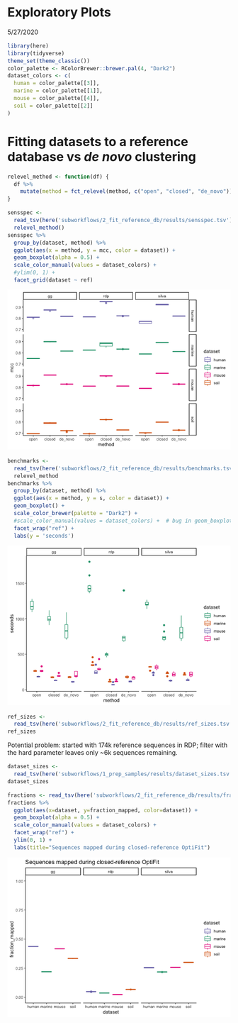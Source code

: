 Exploratory Plots
================
5/27/2020

``` r
library(here)
library(tidyverse)
theme_set(theme_classic())
color_palette <- RColorBrewer::brewer.pal(4, "Dark2")
dataset_colors <- c(
  human = color_palette[[3]],
  marine = color_palette[[1]],
  mouse = color_palette[[4]],
  soil = color_palette[[2]]
)
```

# Fitting datasets to a reference database vs *de novo* clustering

``` r
relevel_method <- function(df) {
  df %>%
    mutate(method = fct_relevel(method, c("open", "closed", "de_novo")))
}
```

``` r
sensspec <-
  read_tsv(here('subworkflows/2_fit_reference_db/results/sensspec.tsv')) %>%
  relevel_method()
sensspec %>%
  group_by(dataset, method) %>%
  ggplot(aes(x = method, y = mcc, color = dataset)) +
  geom_boxplot(alpha = 0.5) +
  scale_color_manual(values = dataset_colors) +
  #ylim(0, 1) +
  facet_grid(dataset ~ ref)
```

![](figures/fit_db_sensspec-1.png)<!-- -->

``` r
benchmarks <-
  read_tsv(here('subworkflows/2_fit_reference_db/results/benchmarks.tsv')) %>%
  relevel_method
benchmarks %>%
  group_by(dataset, method) %>%
  ggplot(aes(x = method, y = s, color = dataset)) +
  geom_boxplot() +
  scale_color_brewer(palette = "Dark2") +
  #scale_color_manual(values = dataset_colors) +  # bug in geom_boxplot with manual colors?
  facet_wrap("ref") +
  labs(y = 'seconds')
```

![](figures/fit_db_benchmarks-1.png)<!-- -->

``` r
ref_sizes <-
  read_tsv(here('subworkflows/2_fit_reference_db/results/ref_sizes.tsv'))
ref_sizes
```

Potential problem: started with 174k reference sequences in RDP; filter
with the hard parameter leaves only \~6k sequences remaining.

``` r
dataset_sizes <-
  read_tsv(here('subworkflows/1_prep_samples/results/dataset_sizes.tsv'))
dataset_sizes
```

``` r
fractions <- read_tsv(here('subworkflows/2_fit_reference_db/results/fraction_reads_mapped.tsv'))
fractions %>% 
  ggplot(aes(x=dataset, y=fraction_mapped, color=dataset)) +
  geom_boxplot(alpha = 0.5) +
  scale_color_manual(values = dataset_colors) +
  facet_wrap("ref") +
  ylim(0, 1) +
  labs(title="Sequences mapped during closed-reference OptiFit")
```

![](figures/fraction_reads_mapped-1.png)<!-- -->
